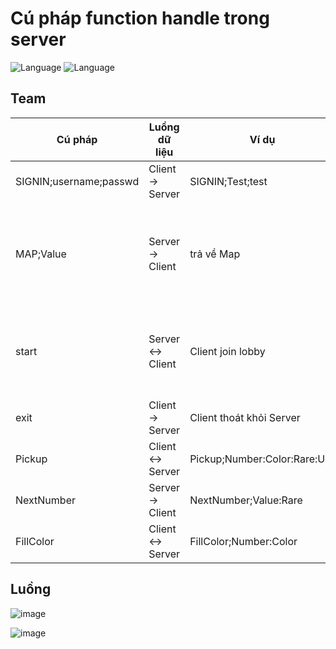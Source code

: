 # Cú pháp function handle trong server

![Language](https://img.shields.io/badge/Language-Java-orange.svg)
![Language](https://img.shields.io/badge/Team-SGU-orange.svg)

## Team
| Cú pháp | Luồng dữ liệu | Ví dụ | Mô tả |
|---| --- | --- | --- |
| SIGNIN;username;passwd | Client -> Server | SIGNIN;Test;test | đăng nhập | 
| MAP;Value | Server -> Client | trả về Map | Tạo mạp random từ server cho các client |
| start | Server <-> Client | Client join lobby | Cấp cho client một lobby còn trống |
| exit | Client -> Server | Client thoát khỏi Server | Thoát khỏi lobby |
| Pickup | Client <-> Server | Pickup;Number:Color:Rare:UID | Gửi dữ liệu in game |
| NextNumber | Server -> Client | NextNumber;Value:Rare | Số cần chọn kế tiếp |
| FillColor | Client <-> Server | FillColor;Number:Color | Tô màu cho số |

[comment]: <> (
| start | cấp cho client một lobby còn trống |  |
| exit | xóa client khỏi danh sách connect | |
| reset | reconect client | |
)
## Luồng 
![image](https://user-images.githubusercontent.com/52872325/145433704-401a032e-7755-4d2b-b22c-41601eccb929.png)

![image](https://user-images.githubusercontent.com/52872325/145433888-3576728d-5e46-408f-97e6-30a85fe143eb.png)
